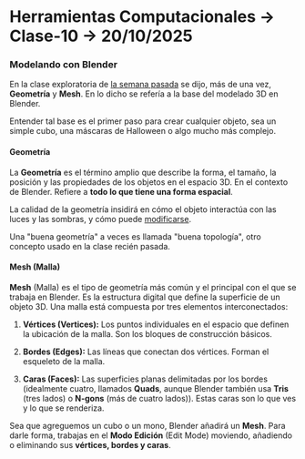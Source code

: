 # Herramientas Computacionales → Clase-10 → 20/10/2025

### Modelando con Blender

En la clase exploratoria de [la semana pasada](https://github.com/profesorfaco/herramientas/tree/main/clase-09) se dijo, más de una vez, **Geometría** y **Mesh**. En lo dicho se refería a la base del modelado 3D en Blender.

Entender tal base es el primer paso para crear cualquier objeto, sea un simple cubo, una máscaras de Halloween o algo mucho más complejo.

#### Geometría

La **Geometría** es el término amplio que describe la forma, el tamaño, la posición y las propiedades de los objetos en el espacio 3D. En el contexto de Blender. Refiere a **todo lo que tiene una forma espacial**.

La calidad de la geometría insidirá en cómo el objeto interactúa con las luces y las sombras, y cómo puede [modificarse](https://www.youtube.com/watch?v=qIlXmWFZxyQ). 

Una "buena geometría" a veces es llamada "buena topología", otro concepto usado en la clase recién pasada.

#### Mesh (Malla)

**Mesh** (Malla) es el tipo de geometría más común y el principal con el que se trabaja en Blender. Es la estructura digital que define la superficie de un objeto 3D. Una malla está compuesta por tres elementos interconectados:

1. **Vértices (Vertices):** Los puntos individuales en el espacio que definen la ubicación de la malla. Son los bloques de construcción básicos.

2. **Bordes (Edges):** Las líneas que conectan dos vértices. Forman el esqueleto de la malla.

3. **Caras (Faces):** Las superficies planas delimitadas por los bordes (idealmente cuatro, llamados **Quads**, aunque Blender también usa **Tris** (tres lados) o **N-gons** (más de cuatro lados)). Estas caras son lo que ves y lo que se renderiza.

Sea que agreguemos un cubo o un mono, Blender añadirá un **Mesh**. Para darle forma, trabajas en el **Modo Edición** (Edit Mode) moviendo, añadiendo o eliminando sus **vértices, bordes y caras**.




